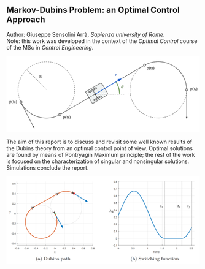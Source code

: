 ## Markov-Dubins Problem: an Optimal Control Approach

Author: Giuseppe Sensolini Arrà, *Sapienza university of Rome*.  
Note: this work was developed in the context of the *Optimal Control* course of the MSc in *Control Engineering*.

![picture](simulations/img/unicycle.PNG)

The aim of this report is to discuss and revisit some well known results of the Dubins theory from an optimal control point of view. Optimal solutions are found by means of Pontryagin Maximum principle; the rest of the work is focused on the characterization of singular and nonsingular solutions. Simulations conclude the report.

![picture](simulations/img/dubins.PNG)


